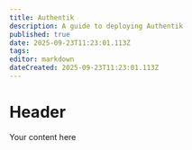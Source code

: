 ```yaml
---
title: Authentik
description: A guide to deploying Authentik
published: true
date: 2025-09-23T11:23:01.113Z
tags: 
editor: markdown
dateCreated: 2025-09-23T11:23:01.113Z
---
```


# Header
Your content here